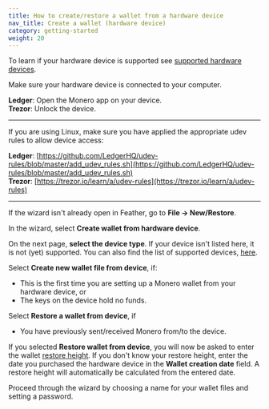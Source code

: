 ```yaml
---
title: How to create/restore a wallet from a hardware device
nav_title: Create a wallet (hardware device)
category: getting-started
weight: 20
---
```


To learn if your hardware device is supported see [supported hardware devices](hardware-wallet-support).

Make sure your hardware device is connected to your computer.

**Ledger**: Open the Monero app on your device.  
**Trezor**: Unlock the device.

---

If you are using Linux, make sure you have applied the appropriate udev rules to allow device access:

**Ledger**: [https://github.com/LedgerHQ/udev-rules/blob/master/add_udev_rules.sh](https://github.com/LedgerHQ/udev-rules/blob/master/add_udev_rules.sh)  
**Trezor**: [https://trezor.io/learn/a/udev-rules](https://trezor.io/learn/a/udev-rules)

---

If the wizard isn't already open in Feather, go to **File → New/Restore**.

In the wizard, select **Create wallet from hardware device**.

On the next page, **select the device type**. If your device isn't listed here, it is not (yet) supported. You can also find the list of supported devices, [here](hardware-wallet-support).

Select **Create new wallet file from device**, if:

- This is the first time you are setting up a Monero wallet from your hardware device, or
- The keys on the device hold no funds.

Select **Restore a wallet from device**, if

- You have previously sent/received Monero from/to the device.

If you selected **Restore wallet from device**, you will now be asked to enter the wallet [restore height](restore-height). If you don't know your restore height, enter the date you purchased the hardware device in the **Wallet creation date** field. A restore height will automatically be calculated from the entered date.

Proceed through the wizard by choosing a name for your wallet files and setting a password.

